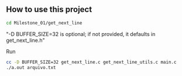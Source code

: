 ## How to use this project

```bash
cd Milestone_01/get_next_line
```

 "-D BUFFER_SIZE=32 is optional; if not provided, it defaults in get_next_line.h"

Run
```bash
cc -D BUFFER_SIZE=32 get_next_line.c get_next_line_utils.c main.c
./a.out arquivo.txt
```
